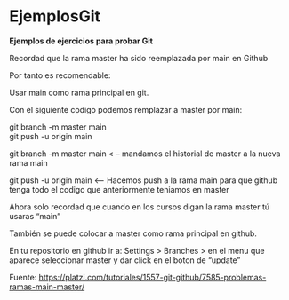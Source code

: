 # EjemplosGit
**Ejemplos de ejercicios para probar Git**

Recordad que la rama master ha sido reemplazada por main en Github

Por tanto es recomendable:

Usar main como rama principal en git.

Con el siguiente codigo podemos remplazar a master por main:

git branch -m master main    
git push -u origin main

git branch -m master main < – mandamos el historial de master a la nueva rama main

git push -u origin main <-- Hacemos push a la rama main para que github tenga todo el codigo que anteriormente teniamos en master

Ahora solo recordad que cuando en los cursos digan la rama master tú usaras “main”

También se puede colocar a master como rama principal en github.

En tu repositorio en github ir a:
Settings > Branches > en el menu que aparece seleccionar master y dar click en el boton de “update”

Fuente: https://platzi.com/tutoriales/1557-git-github/7585-problemas-ramas-main-master/
